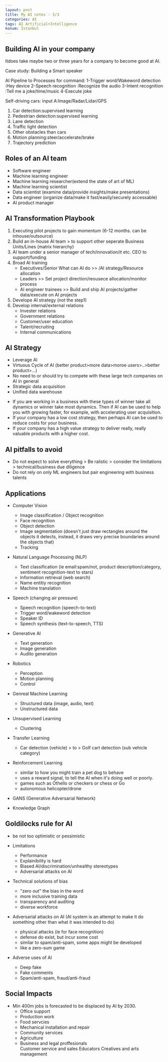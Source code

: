 ```yaml
---
layout: post
title: My AI notes - 3/3
categories: AI
tags: AI Artificial+Intelligence
konum: İstanbul
---
```


## Building AI in your company

Itdoes take maybe two or three years for a company to become good at AI.

Case study: Building a Smart speaker

AI Pipeline to
Processes for command:
1-Trigger word/Wakeword detection :Hey device
2-Speech recognition :Recognize the audio
3-Intent recognition :Tell me a joke/time/music
4-Execute joke


Self-driving cars:
input A:Image/Radar/Lidar/GPS
1. Car detection:supervised learning
2. Pedestrian detection:supervised learning
3. Lane detection
4. Traffic light detection
5. Other obstacles than cars
6. Motion planning:steer/accelerate/brake
7. Trajectory prediction


## Roles of an AI team

- Software engineer
- Machine learning engineer
- Machine learning researcher(extend the state of art of ML)
- Machine learning scientist
- Data scientist (examine data/provide insights/make presentations)
- Data engineer (organize data/make it fast/easily/securely accessable)
- AI product manager

## AI Transformation Playbook

1. Executing pilot projects to gain momentum (6-12 months. can be inhouse/outsource)
2. Build an in-house AI team > to support other seperate Business Units/Lines (matrix hierarchy)
3. AI team under a senior manager of tech/innovation/it etc. CEO to support/funding
4. Broad AI training
    - Executives/Senior	What can AI do >> /AI strategy/Resource allocation
    - Leaders >> Set project direction/reousece allocation/monitor process
    - AI engineer trainees >> Build and ship AI projects/gather data/execute on AI projects			
5. Develope AI strategy (not the step1)
6. Develop internal/external relations
    - Invester relations
    - Government relations
    - Customer/user education
    - Talent/recruiting
    - Internal communications


## AI Strategy

- Leverage AI
- Virtuous Cycle of AI (better product>more data>moroe users>..>better product>...)
- No need to or should try to compete with these large tech companies on AI in general
- Strategic data acquisition
- Unified data warehouse
+ If you are working in a business with these types of winner take all dynamics or winner take most dynamics. Then if AI can be used to help you with growing faster, for example, with accelerating user acquisition. 
+ If your company has a low cost strategy, then perhaps AI can be used to reduce costs for your business. 
+ If your company has a high value strategy to deliver really, really valuable products with a higher cost.



## AI pitfalls to avoid

- Do not expect to solve everything > Be ralistic > consider the limitations > technical/business due diligence
- Do not rely on only ML engineers but pair engineering with business talents

  
## Applications

- Computer Vision
    - Image classification / Object recognition
    - Face recognition
    - Object detection
    - Image segmentation (doesn't just draw rectangles around the objects it detects, instead, it draws very precise boundaries around the objects that)
    - Tracking

- Natural Language Processing (NLP)
    - Text classification (ie email:spam/not, product description/category, sentiment recognition-text to stars)
    - Information retrieval (web search)
    - Name entitiy recognition
    - Machine translation
- Speech (changing air pressure)
    - Speech recognition (speech-to-text)
    - Trigger word/wakeword detection
    - Speaker ID
    - Speech synthesis (text-to-speech, TTS)

- Generative AI
    - Text generation
    - Image generation
    - Audito generation
- Robotics
    - Perception
    - Motion planning
    - Control
- Genreal Machine Learning
    - Structured data (image, audio, text)
    - Unstructured data
- Unsupervised Learning
    - Clustering
- Transfer Learning
    - Car detection (vehicle) > to > Golf cart detection (sub vehicle category)
- Reinforcement Learning 
    - similar to how you might train a pet dog to behave
    - uses a reward signal, to tell the AI when it's doing well or poorly.
    - games such as Othello or checkers or chess or Go
    - autonomous helicopter/drone
- GANS (Generative Adversarial Network)
- Knowledge Graph

  
## Goldilocks rule for AI

- be not too optimistic or pessimistic

- Limitations
    - Performance
    - Explainibility is hard
    - Biased AI/discrimination/unhealthy stereotypes
    - Adversarial attacks on AI

- Technical solutions of bias
    - "zero out" the bias in the word
    - more inclusive training data
    - transparency and auditing
    - diverse workforce

- Adversarial attacks on AI (AI system is an attempt to make it do something other than what it was intended to do)
    - physical attacks (ie for face recognition)
    - defense do exist, but incur some cost
    - similar to spam/anti-spam, some apps might be developed
    - like a zero-sum game

- Adverse uses of AI
    - Deep fake
    - Fake comments
    - Spam/anti-spam, fraud/anti-fraud
 
## Social Impacts

- Min 400m jobs is forecasted to be displaced by AI by 2030.
    - Office support
    - Production work
    - Food servcies
    - Mechanical installation and repair
    - Community services
    - Agriculture
    - Business and legal proffesionals	
	Customer service and sales
	Educators
	Creatives and arts management
